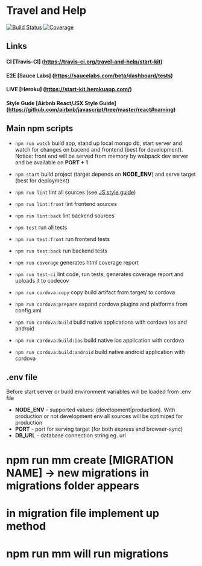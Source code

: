 # Travel and Help
[![Build Status](https://travis-ci.org/travel-and-help/start-kit.svg?branch=master)](https://travis-ci.org/travel-and-help/start-kit)
[![Coverage](https://codecov.io/github/travel-and-help/start-kit/coverage.svg?branch=master)](https://codecov.io/github/travel-and-help/start-kit?branch=master)

## Links

#### CI [Travis-CI] (https://travis-ci.org/travel-and-help/start-kit)

#### E2E [Sauce Labs] (https://saucelabs.com/beta/dashboard/tests)

#### LIVE [Heroku] (https://start-kit.herokuapp.com/)

#### Style Gude [Airbnb React/JSX Style Guide] (https://github.com/airbnb/javascript/tree/master/react#naming)

## Main npm scripts

* ``` npm run watch ``` build app, stand up local mongo db, start server and watch for changes on bacend and frontend (best for development). Notice: front end will be served from memory by webpack dev server and be available on __PORT + 1__
* ``` npm start ``` build project (target depends on __NODE_ENV__) and serve target (best for deployment)

* ``` npm run lint ``` lint all sources (see [JS style guide](https://github.com/airbnb/javascript))
* ``` npm run lint:front ``` lint frontend sources
* ``` npm run lint:back ``` lint backend sources

* ``` npm test ``` run all tests
* ``` npm run test:front ``` run frontend tests
* ``` npm run test:back ``` run backend tests

* ``` npm run coverage ``` generates html coverage report

* ``` npm run test-ci ``` lint code, run tests, generates coverage report and uploads it to codecov

* ``` npm run cordova:copy ``` copy build artifact from target/ to cordova
* ``` npm run cordova:prepare ``` expand cordova plugins and platforms from config.xml
* ``` npm run cordova:build ``` build native applications with cordova ios and android
* ``` npm run cordova:build:ios ``` build native ios application with cordova
* ``` npm run cordova:build:android ``` build native android application with cordova

## .env file
Before start server or build environment variables will be loaded from .env file

* __NODE_ENV__ - supported values: (development|production). With production or not development env all sources will be optimized for production
* __PORT__ - port for serving target (for both express and browser-sync)
* __DB_URL__ - database connection string eg. url

# npm run mm create [MIGRATION NAME] -> new migrations in migrations folder appears
# in migration file implement up method
# npm run mm will run migrations
